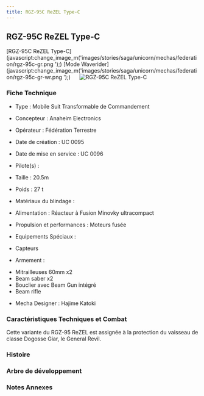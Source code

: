 ```yaml
---
title: RGZ-95C ReZEL Type-C
---
```


RGZ-95C ReZEL Type-C
--------------------


[RGZ-95C ReZEL Type-C](javascript:change_image_m('images/stories/saga/unicorn/mechas/federation/rgz-95c-gr.png
');) [Mode Waverider](javascript:change_image_m('images/stories/saga/unicorn/mechas/federation/rgz-95c-gr-wr.png
');)      ![
RGZ-95C ReZEL Type-C](/images/stories/saga/unicorn/mechas/federation/rgz-95c-gr.png
)    
### Fiche Technique



- Type : Mobile Suit Transformable de Commandement
  
- Concepteur : Anaheim Electronics
  
- Opérateur : Fédération Terrestre
  
- Date de création : UC 0095
  
- Date de mise en service : UC 0096
  
- Pilote(s) : 
  
- Taille : 20.5m
  
- Poids : 27 t
  
- Matériaux du blindage : 
  
- Alimentation : Réacteur à Fusion Minovky ultracompact
  
- Propulsion et performances : Moteurs fusée
  
- Equipements Spéciaux :


* Capteurs


- Armement :


* Mitrailleuses 60mm x2
* Beam saber x2
* Bouclier avec Beam Gun intégré
* Beam rifle


- Mecha Designer : Hajime Katoki


### Caractéristiques Techniques et Combat


Cette variante du RGZ-95 ReZEL est assignée à la protection du vaisseau de classe Dogosse Giar, le General Revil.
### Histoire


### Arbre de développement


### Notes Annexes



